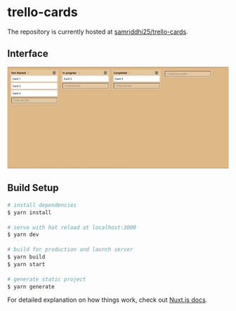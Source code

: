 # trello-cards

The repository is currently hosted at [samriddhi25/trello-cards](https://samriddhi25.github.io/trello-cards/).

## Interface 

![](Screenshot.png)


## Build Setup

```bash
# install dependencies
$ yarn install

# serve with hot reload at localhost:3000
$ yarn dev

# build for production and launch server
$ yarn build
$ yarn start

# generate static project
$ yarn generate
```

For detailed explanation on how things work, check out [Nuxt.js docs](https://nuxtjs.org).
